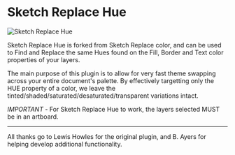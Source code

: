 # Sketch Replace Hue

![Sketch Replace Hue](replacehue.gif?raw=true)

Sketch Replace Hue is forked from Sketch Replace color, and can be used to Find and Replace the same Hues found on the Fill, Border and Text color properties of your layers. 

The main purpose of this plugin is to allow for very fast theme swapping across your entire document's palette. By effectively targetting only the HUE property of a color, we leave the tinted/shaded/saturated/desaturated/transparent variations intact.

*IMPORTANT* - For Sketch Replace Hue to work, the layers selected MUST be in an artboard.

---

All thanks go to Lewis Howles for the original plugin, and B. Ayers for helping develop additional functionality.
